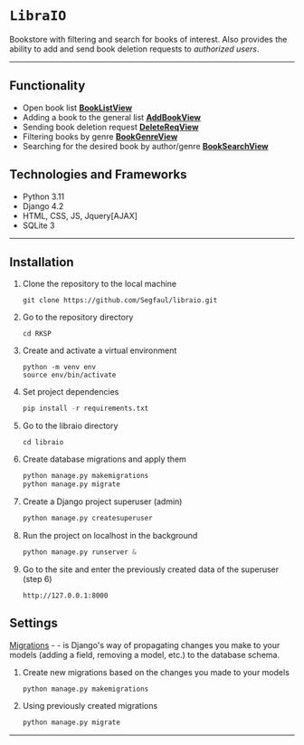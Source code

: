 # `LibraIO`

Bookstore with filtering and search for books of interest. Also provides the ability to add and send book deletion requests to *authorized users*.
___
## Functionality
- Open book list [**BookListView**](https://github.com/Segfaul/libraio/blob/fbda70819b09165a13bda165ce84f51478db227f/libraio/books/views.py#L14-L23)
- Adding a book to the general list [**AddBookView**](https://github.com/Segfaul/libraio/blob/fbda70819b09165a13bda165ce84f51478db227f/libraio/books/views.py#L36-L54)
- Sending book deletion request [**DeleteReqView**](https://github.com/Segfaul/libraio/blob/fbda70819b09165a13bda165ce84f51478db227f/libraio/books/views.py#L117-L135)
- Filtering books by genre [**BookGenreView**](https://github.com/Segfaul/libraio/blob/fbda70819b09165a13bda165ce84f51478db227f/libraio/books/views.py#L151-L163)
- Searching for the desired book by author/genre [**BookSearchView**](https://github.com/Segfaul/libraio/blob/fbda70819b09165a13bda165ce84f51478db227f/libraio/books/views.py#L166-L181)

## Technologies and Frameworks
- Python 3.11 
- Django 4.2
- HTML, CSS, JS, Jquery[AJAX]
- SQLite 3

___

## Installation

1. Clone the repository to the local machine

    ```shell
    git clone https://github.com/Segfaul/libraio.git
    ```

2. Go to the repository directory

    ```shell
    cd RKSP
    ```

3. Create and activate a virtual environment

    ```shell
    python -m venv env
    source env/bin/activate
    ```
4. Set project dependencies

    ```python
    pip install -r requirements.txt
    ```

4. Go to the libraio directory

    ```shell
    cd libraio
    ```

5. Create database migrations and apply them

    ```python
    python manage.py makemigrations
    python manage.py migrate
    ```

6. Create a Django project superuser (admin)

    ```python
    python manage.py createsuperuser
    ```

7. Run the project on localhost in the background

    ```python
    python manage.py runserver &
    ```

8. Go to the site and enter the previously created data of the superuser (step 6)

    ```shell
    http://127.0.0.1:8000
    ```

## Settings

[Migrations](https://docs.djangoproject.com/en/4.2/topics/migrations/) - - is Django's way of propagating changes you make to your models (adding a field, removing a model, etc.) to the database schema.

1. Create new migrations based on the changes you made to your models

    ```python
    python manage.py makemigrations
    ```

2. Using previously created migrations

    ```python
    python manage.py migrate
    ```

___
